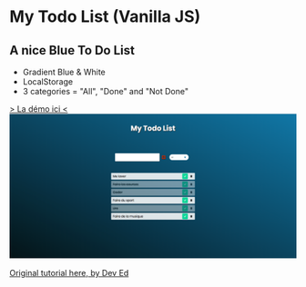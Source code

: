 # My Todo List (Vanilla JS)
## A nice Blue To Do List
* Gradient Blue & White  
* LocalStorage  
* 3 categories = "All", "Done" and "Not Done"  

[> La démo ici <](https://shayreichert.github.io/my_todo_list/)
[![to to list](https://github.com/ShayReichert/my_todo_list/blob/master/img/todo_img.png)](https://shayreichert.github.io/my_todo_list/)


[Original tutorial here, by Dev Ed](https://youtu.be/Ttf3CEsEwMQ)
